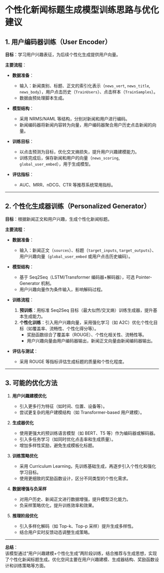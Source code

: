 # 个性化新闻标题生成模型训练思路与优化建议

## 1. 用户编码器训练（User Encoder）

**目标**：学习用户兴趣表征，为后续个性化生成提供用户向量。

**主要流程**：

- **数据准备**：
  - 输入：新闻类别、标题、正文的索引化表示（`news_vert`, `news_title`, `news_body`），用户点击历史（`TrainUsers`）、点击样本（`TrainSamples`）。
  - 数据由预处理脚本生成。

- **模型结构**：
  - 采用 NRMS/NAML 等结构，分别对新闻和用户进行编码。
  - 新闻编码器将新闻内容转为向量，用户编码器聚合用户历史点击新闻的向量。

- **训练目标**：
  - 以点击预测为目标，优化交叉熵损失，提升用户兴趣建模能力。
  - 训练完成后，保存新闻和用户的向量（`news_scoring`, `global_user_embed`），用于生成模型。

- **评估指标**：
  - AUC、MRR、nDCG、CTR 等推荐系统常用指标。

---

## 2. 个性化生成器训练（Personalized Generator）

**目标**：根据新闻正文和用户兴趣，生成个性化新闻标题。

**主要流程**：

- **数据准备**：
  - 输入：新闻正文（`sources`）、标题（`target_inputs`, `target_outputs`）、用户兴趣向量（`global_user_embed` 或用户点击历史编码）。

- **模型结构**：
  - 基于 Seq2Seq（LSTM/Transformer 编码器+解码器），可选 Pointer-Generator 机制。
  - 用户兴趣向量作为条件输入，影响解码过程。

- **训练流程**：
  1. **预训练**：用标准 Seq2Seq 目标（最大似然/交叉熵）训练生成器，提升基本生成能力。
  2. **个性化训练**：引入用户兴趣向量，采用强化学习（如 A2C）优化个性化目标（如覆盖率、流畅性、个性化得分等）。
     - 奖励函数综合了覆盖率（ROUGE）、个性化相关性、流畅性等。
     - 用户兴趣向量由用户编码器输出，新闻正文向量由新闻编码器输出。

- **评估与测试**：
  - 采用 ROUGE 等指标评估生成标题的质量和个性化程度。

---

## 3. 可能的优化方法

1. **用户兴趣建模优化**
   - 引入更多行为特征（如时间、位置、设备等）。
   - 尝试更复杂的用户建模结构（如 Transformer-based 用户建模）。

2. **生成器优化**
   - 使用更强大的预训练语言模型（如 BERT、T5 等）作为编码器或解码器。
   - 引入多任务学习（如同时优化点击率和生成质量）。
   - 增加多样性奖励，避免生成模板化标题。

3. **训练策略优化**
   - 采用 Curriculum Learning，先训练基础生成，再逐步引入个性化和强化学习目标。
   - 使用更细致的奖励函数设计，区分不同类型的个性化需求。

4. **数据增强与负采样**
   - 对用户历史、新闻正文进行数据增强，提升模型泛化能力。
   - 负采样策略优化，提升训练效率和效果。

5. **推理阶段优化**
   - 引入多样化解码（如 Top-k、Top-p 采样）提升生成多样性。
   - 结合用户实时反馈动态调整生成策略。

---

**总结**：  
该模型通过“用户兴趣建模+个性化生成”两阶段训练，结合推荐与生成思想，实现了个性化新闻标题生成。优化空间主要在用户兴趣建模、生成器结构、奖励函数设计和训练策略等方面。